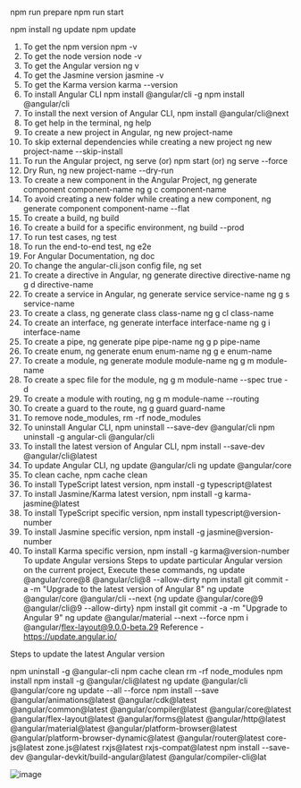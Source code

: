 npm run prepare
npm run start

npm install
ng update
npm update


1) To get the npm version npm -v
2) To get the node version node -v
3) To get the Angular version ng v
4) To get the Jasmine version jasmine -v
5) To get the Karma version karma --version
6) To install Angular CLI npm install @angular/cli -g
npm install @angular/cli
7) To install the next version of Angular CLI,
npm install @angular/cli@next
8) To get help in the terminal,
ng help
9) To create a new project in Angular,
ng new project-name
10) To skip external dependencies while creating a new project
ng new project-name --skip-install
11) To run the Angular project,
ng serve (or) npm start (or) ng serve --force
12) Dry Run,
ng new project-name --dry-run
13) To create a new component in the Angular Project,
ng generate component component-name
ng g c component-name
14) To avoid creating a new folder while creating a new component,
ng generate component component-name --flat
15) To create a build,
ng build
16) To create a build for a specific environment,
ng build --prod
17) To run test cases,
ng test
18) To run the end-to-end test,
ng e2e
19) For Angular Documentation,
ng doc
20) To change the angular-cli.json config file,
ng set
21) To create a directive in Angular,
ng generate directive directive-name
ng g d directive-name
22) To create a service in Angular,
ng generate service service-name
ng g s service-name
23) To create a class,
ng generate class class-name
ng g cl class-name
24) To create an interface,
ng generate interface interface-name
ng g i interface-name
25) To create a pipe,
ng generate pipe pipe-name
ng g p pipe-name
26) To create enum,
ng generate enum enum-name
ng g e enum-name
27) To create a module,
ng generate module module-name
ng g m module-name
28) To create a spec file for the module,
ng g m module-name --spec true -d
29) To create a module with routing,
ng g m module-name --routing
30) To create a guard to the route,
ng g guard guard-name
31) To remove node_modules,
rm -rf node_modules
32) To uninstall Angular CLI,
npm uninstall --save-dev @angular/cli
npm uninstall -g angular-cli @angular/cli
33) To install the latest version of Angular CLI,
npm install --save-dev @angular/cli@latest
34) To update Angular CLI,
ng update @angular/cli
ng update @angular/core
35) To clean cache,
npm cache clean
36) To install TypeScript latest version,
npm install -g typescript@latest
37) To install Jasmine/Karma latest version,
npm install -g karma-jasmine@latest
38) To install TypeScript specific version,
npm install typescript@version-number
39) To install Jasmine specific version,
npm install -g jasmine@version-number
40) To install Karma specific version,
npm install -g karma@version-number
To update Angular versions
Steps to update particular Angular version on the current project,
Execute these commands,
ng update @angular/core@8 @angular/cli@8 --allow-dirty
npm install
git commit -a -m "Upgrade to the latest version of Angular 8"
ng update @angular/core @angular/cli --next
{ng update @angular/core@9 @angular/cli@9 --allow-dirty}
npm install
git commit -a  -m "Upgrade to Angular 9"
ng update @angular/material --next --force
npm i @angular/flex-layout@9.0.0-beta.29
Reference -  https://update.angular.io/

Steps to update the latest Angular version

npm uninstall -g @angular-cli
npm cache clean
rm -rf node_modules
npm install
npm install -g @angular/cli@latest
ng update @angular/cli @angular/core
ng update --all --force
npm install --save @angular/animations@latest @angular/cdk@latest @angular/common@latest @angular/compiler@latest @angular/core@latest @angular/flex-layout@latest @angular/forms@latest @angular/http@latest @angular/material@latest @angular/platform-browser@latest @angular/platform-browser-dynamic@latest @angular/router@latest core-js@latest zone.js@latest rxjs@latest rxjs-compat@latest
npm install --save-dev @angular-devkit/build-angular@latest @angular/compiler-cli@lat


![image](https://github.com/user-attachments/assets/ffd00bf2-c1bc-46e7-aabc-69b727449f39)
